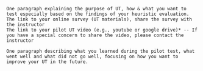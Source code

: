 
    One paragraph explaining the purpose of UT, how & what you want to test especially based on the findings of your heuristic evaluation. 
    The link to your online survey (UT materials), share the survey with the instructor
    The link to your pilot UT video (e.g., youtube or google drive)* -- If you have a special concern to share the video, please contact the instructor

    One paragraph describing what you learned during the pilot test, what went well and what did not go well, focusing on how you want to improve your UT in the future.
